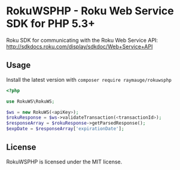 RokuWSPHP - Roku Web Service SDK for PHP 5.3+
==============================

Roku SDK for communicating with the Roku Web Service API: http://sdkdocs.roku.com/display/sdkdoc/Web+Service+API

Usage
-----

Install the latest version with `composer require raymauge/rokuwsphp`

```php
<?php

use RokuWS\RokuWS;

$ws = new RokuWS(<apiKey>);
$rokuResponse = $ws->validateTransaction(<transactionId>);
$responseArray = $rokuResponse->getParsedResponse();
$expDate = $responseArray['expirationDate'];
```

License
-------

RokuWSPHP  is licensed under the MIT license.